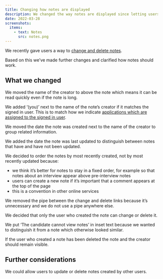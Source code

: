 ```yaml
---
title: Changing how notes are displayed
description: We changed the way notes are displayed since letting users change or delete them.
date: 2022-03-28
screenshots:
  items:
    - text: Notes
      src: notes.png
---
```


We recently gave users a way to [change and delete notes](/manage-teacher-training-applications/letting-users-change-and-delete-notes/).

Based on this we’ve made further changes and clarified how notes should work.

## What we changed

We moved the name of the creator to above the note which means it can be read quickly even if the note is long.

We added ‘(you)’ next to the name of the note’s creator if it matches the signed in user. This is to match how we indicate [applications which are assigned to the signed in user](https://bat-design-history.netlify.app/manage-teacher-training-applications/assigning-applications-to-users/).

We moved the date the note was created next to the name of the creator to group related information.

We added the date the note was last updated to distinguish between notes that have and have not been updated.

We decided to order the notes by most recently created, not by most recently updated because:

- we think it’s better for notes to stay in a fixed order, for example so that notes about an interview appear above pre-interview notes
- users can create a new note if it’s important that a comment appears at the top of the page
- this is a convention in other online services

We removed the pipe between the change and delete links because it’s unnecessary and we do not use a pipe anywhere else.

We decided that only the user who created the note can change or delete it.

We put ‘The candidate cannot view notes’ in inset text because we wanted to distinguish it from a note which otherwise looked similar.

If the user who created a note has been deleted the note and the creator should remain visible.

## Further considerations

We could allow users to update or delete notes created by other users.
